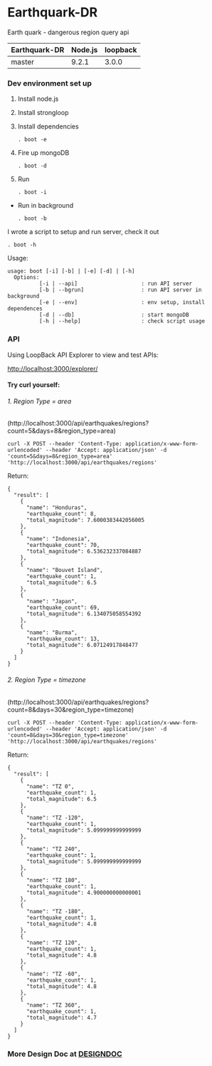 # Earthquark-DR
Earth quark - dangerous region query api



| Earthquark-DR    | Node.js    | loopback       |
|--------------------------|------------------|---------------|
| master                   | 9.2.1            | 3.0.0        |

### Dev environment set up

1. Install node.js

2. Install strongloop

3. Install dependencies
    ```
    . boot -e
    ```

4. Fire up mongoDB
    ```
    . boot -d
    ```

5. Run
    ```
    . boot -i
    ```

* Run in background
    ```
    . boot -b
    ```

I wrote a script to setup and run server, check it out
```
. boot -h
```

Usage:
```
usage: boot [-i] [-b] | [-e] [-d] | [-h]
  Options:
          [-i | --api]                    : run API server
          [-b | --bgrun]                  : run API server in background
          [-e | --env]                    : env setup, install dependences
          [-d | --db]                     : start mongoDB
          [-h | --help]                   : check script usage

```
### API

Using LoopBack API Explorer to view and test APIs:

[http://localhost:3000/explorer/](http://localhost:3000/explorer/)


#### Try curl yourself:

###### 1. Region Type =  area  
(http://localhost:3000/api/earthquakes/regions?count=5&days=8&region_type=area)

```
curl -X POST --header 'Content-Type: application/x-www-form-urlencoded' --header 'Accept: application/json' -d 'count=5&days=8&region_type=area' 'http://localhost:3000/api/earthquakes/regions'
```

Return:
```
{
  "result": [
    {
      "name": "Honduras",
      "earthquake_count": 8,
      "total_magnitude": 7.6000383442056005
    },
    {
      "name": "Indonesia",
      "earthquake_count": 70,
      "total_magnitude": 6.536232337084887
    },
    {
      "name": "Bouvet Island",
      "earthquake_count": 1,
      "total_magnitude": 6.5
    },
    {
      "name": "Japan",
      "earthquake_count": 69,
      "total_magnitude": 6.134075058554392
    },
    {
      "name": "Burma",
      "earthquake_count": 13,
      "total_magnitude": 6.07124917848477
    }
  ]
}
```

###### 2. Region Type =  timezone  
(http://localhost:3000/api/earthquakes/regions?count=8&days=30&region_type=timezone)

```
curl -X POST --header 'Content-Type: application/x-www-form-urlencoded' --header 'Accept: application/json' -d 'count=8&days=30&region_type=timezone' 'http://localhost:3000/api/earthquakes/regions'
```

Return:
```
{
  "result": [
    {
      "name": "TZ 0",
      "earthquake_count": 1,
      "total_magnitude": 6.5
    },
    {
      "name": "TZ -120",
      "earthquake_count": 1,
      "total_magnitude": 5.099999999999999
    },
    {
      "name": "TZ 240",
      "earthquake_count": 1,
      "total_magnitude": 5.099999999999999
    },
    {
      "name": "TZ 180",
      "earthquake_count": 1,
      "total_magnitude": 4.900000000000001
    },
    {
      "name": "TZ -180",
      "earthquake_count": 1,
      "total_magnitude": 4.8
    },
    {
      "name": "TZ 120",
      "earthquake_count": 1,
      "total_magnitude": 4.8
    },
    {
      "name": "TZ -60",
      "earthquake_count": 1,
      "total_magnitude": 4.8
    },
    {
      "name": "TZ 360",
      "earthquake_count": 1,
      "total_magnitude": 4.7
    }
  ]
}
```

### More Design Doc at [DESIGNDOC](./DESIGNDOC.md)